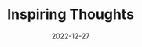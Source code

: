 ---
slug: thought-for-the-day
title: "Inspiring Thoughts"
date: 2022-12-27
excerpt: 'Teachers themselves should be lifelong learners.'
tags: [Inspiration, Motivation, Quotes, Thoughts]
---